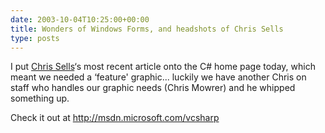 ```yaml
---
date: 2003-10-04T10:25:00+00:00
title: Wonders of Windows Forms, and headshots of Chris Sells
type: posts
---
```

I put [Chris Sells](http://www.sellsbrothers.com)&#8216;s most recent article onto the C# home page today, which meant we needed a &#8216;feature' graphic... luckily we have another Chris on staff who handles our graphic needs (Chris Mowrer) and he whipped something up.

Check it out at <http://msdn.microsoft.com/vcsharp>
